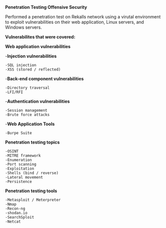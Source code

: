 **Penetration Testing Offensive Security**

Performed a penetration test on Rekalls network using a virutal environment to exploit vulnerabilities on their web application, Linux servers, and Windows servers. 

**Vulnerabilites that were covered:**

**Web application vulnerabilities**

  -**Injection vulnerabilities**

    -SQL injection
    -XSS (stored / reflected)


  -**Back-end component vulnerabilities**

    -Directory traversal
    -LFI/RFI


  -**Authentication vulnerabilities**

    -Session management
    -Brute force attacks

 -**Web Application Tools**
 
    -Burpe Suite
    
    
**Penetration testing topics**

    -OSINT
    -MITRE framework
    -Enumeration
    -Port scanning
    -Exploitation
    -Shells (bind / reverse)
    -Lateral movement
    -Persistence


**Penetration testing tools**

    -Metasploit / Meterpreter
    -Nmap
    -Recon-ng
    -shodan.io
    -SearchSploit
    -Netcat
